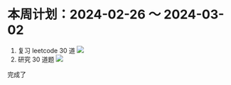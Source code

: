 # 本周计划：2024-02-26 ～ 2024-03-02


1. 复习 leetcode 30 道 ![](https://progress-bar.dev/60/?title=Progress&width=120&color=babaca)
2. 研究 30 道题 ![](https://progress-bar.dev/60/?title=Progress&width=120&color=babaca)

完成了
